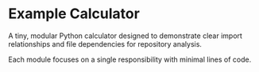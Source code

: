 # Example Calculator

A tiny, modular Python calculator designed to demonstrate clear import relationships and file dependencies for repository analysis.

Each module focuses on a single responsibility with minimal lines of code.

